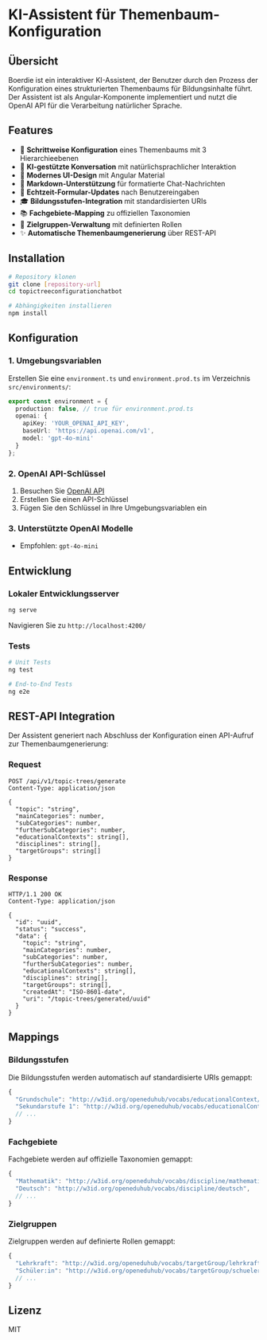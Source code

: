 # KI-Assistent für Themenbaum-Konfiguration

## Übersicht
Boerdie ist ein interaktiver KI-Assistent, der Benutzer durch den Prozess der Konfiguration eines strukturierten Themenbaums für Bildungsinhalte führt. Der Assistent ist als Angular-Komponente implementiert und nutzt die OpenAI API für die Verarbeitung natürlicher Sprache.

## Features
- 🎯 **Schrittweise Konfiguration** eines Themenbaums mit 3 Hierarchieebenen
- 🤖 **KI-gestützte Konversation** mit natürlichsprachlicher Interaktion
- 🎨 **Modernes UI-Design** mit Angular Material
- 📝 **Markdown-Unterstützung** für formatierte Chat-Nachrichten
- 🔄 **Echtzeit-Formular-Updates** nach Benutzereingaben
- 🎓 **Bildungsstufen-Integration** mit standardisierten URIs
- 📚 **Fachgebiete-Mapping** zu offiziellen Taxonomien
- 👥 **Zielgruppen-Verwaltung** mit definierten Rollen
- ✨ **Automatische Themenbaumgenerierung** über REST-API

## Installation

```bash
# Repository klonen
git clone [repository-url]
cd topictreeconfigurationchatbot

# Abhängigkeiten installieren
npm install
```

## Konfiguration

### 1. Umgebungsvariablen
Erstellen Sie eine `environment.ts` und `environment.prod.ts` im Verzeichnis `src/environments/`:

```typescript
export const environment = {
  production: false, // true für environment.prod.ts
  openai: {
    apiKey: 'YOUR_OPENAI_API_KEY',
    baseUrl: 'https://api.openai.com/v1',
    model: 'gpt-4o-mini'
  }
};
```

### 2. OpenAI API-Schlüssel
1. Besuchen Sie [OpenAI API](https://platform.openai.com/)
2. Erstellen Sie einen API-Schlüssel
3. Fügen Sie den Schlüssel in Ihre Umgebungsvariablen ein

### 3. Unterstützte OpenAI Modelle
- Empfohlen: `gpt-4o-mini`

## Entwicklung

### Lokaler Entwicklungsserver
```bash
ng serve
```
Navigieren Sie zu `http://localhost:4200/`

### Tests
```bash
# Unit Tests
ng test

# End-to-End Tests
ng e2e
```

## REST-API Integration

Der Assistent generiert nach Abschluss der Konfiguration einen API-Aufruf zur Themenbaumgenerierung:

### Request

```http
POST /api/v1/topic-trees/generate
Content-Type: application/json

{
  "topic": "string",
  "mainCategories": number,
  "subCategories": number,
  "furtherSubCategories": number,
  "educationalContexts": string[],
  "disciplines": string[],
  "targetGroups": string[]
}
```

### Response

```http
HTTP/1.1 200 OK
Content-Type: application/json

{
  "id": "uuid",
  "status": "success",
  "data": {
    "topic": "string",
    "mainCategories": number,
    "subCategories": number,
    "furtherSubCategories": number,
    "educationalContexts": string[],
    "disciplines": string[],
    "targetGroups": string[],
    "createdAt": "ISO-8601-date",
    "uri": "/topic-trees/generated/uuid"
  }
}
```

## Mappings

### Bildungsstufen
Die Bildungsstufen werden automatisch auf standardisierte URIs gemappt:
```typescript
{
  "Grundschule": "http://w3id.org/openeduhub/vocabs/educationalContext/grundschule",
  "Sekundarstufe 1": "http://w3id.org/openeduhub/vocabs/educationalContext/sekundarstufe_1",
  // ...
}
```

### Fachgebiete
Fachgebiete werden auf offizielle Taxonomien gemappt:
```typescript
{
  "Mathematik": "http://w3id.org/openeduhub/vocabs/discipline/mathematik",
  "Deutsch": "http://w3id.org/openeduhub/vocabs/discipline/deutsch",
  // ...
}
```

### Zielgruppen
Zielgruppen werden auf definierte Rollen gemappt:
```typescript
{
  "Lehrkraft": "http://w3id.org/openeduhub/vocabs/targetGroup/lehrkraft",
  "Schüler:in": "http://w3id.org/openeduhub/vocabs/targetGroup/schueler",
  // ...
}
```

## Lizenz
MIT
